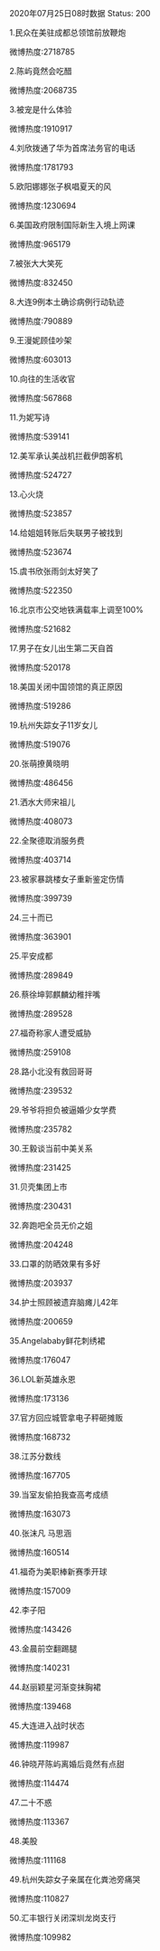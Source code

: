 2020年07月25日08时数据
Status: 200

1.民众在美驻成都总领馆前放鞭炮

微博热度:2718785

2.陈屿竟然会吃醋

微博热度:2068735

3.被宠是什么体验

微博热度:1910917

4.刘欣拨通了华为首席法务官的电话

微博热度:1781793

5.欧阳娜娜张子枫唱夏天的风

微博热度:1230694

6.美国政府限制国际新生入境上网课

微博热度:965179

7.被张大大笑死

微博热度:832450

8.大连9例本土确诊病例行动轨迹

微博热度:790889

9.王漫妮顾佳吵架

微博热度:603013

10.向往的生活收官

微博热度:567868

11.为妮写诗

微博热度:539141

12.美军承认美战机拦截伊朗客机

微博热度:524727

13.心火烧

微博热度:523857

14.给姐姐转账后失联男子被找到

微博热度:523674

15.虞书欣张雨剑太好笑了

微博热度:522350

16.北京市公交地铁满载率上调至100%

微博热度:521682

17.男子在女儿出生第二天自首

微博热度:520178

18.美国关闭中国领馆的真正原因

微博热度:519286

19.杭州失踪女子11岁女儿

微博热度:519076

20.张萌撩黄晓明

微博热度:486456

21.洒水大师宋祖儿

微博热度:408073

22.全聚德取消服务费

微博热度:403714

23.被家暴跳楼女子重新鉴定伤情

微博热度:399739

24.三十而已

微博热度:363901

25.平安成都

微博热度:289849

26.蔡徐坤郭麒麟幼稚拌嘴

微博热度:289528

27.福奇称家人遭受威胁

微博热度:259108

28.路小北没有救回哥哥

微博热度:239532

29.爷爷将担负被逼婚少女学费

微博热度:235782

30.王毅谈当前中美关系

微博热度:231425

31.贝壳集团上市

微博热度:230431

32.奔跑吧全员无价之姐

微博热度:204248

33.口罩的防晒效果有多好

微博热度:203937

34.护士照顾被遗弃脑瘫儿42年

微博热度:200659

35.Angelababy鲜花刺绣裙

微博热度:176047

36.LOL新英雄永恩

微博热度:173136

37.官方回应城管拿电子秤砸摊贩

微博热度:168732

38.江苏分数线

微博热度:167705

39.当室友偷拍我查高考成绩

微博热度:163073

40.张沫凡 马思涵

微博热度:160514

41.福奇为美职棒新赛季开球

微博热度:157009

42.李子阳

微博热度:143426

43.金晨前空翻踢腿

微博热度:140231

44.赵丽颖星河渐变抹胸裙

微博热度:139468

45.大连进入战时状态

微博热度:119987

46.钟晓芹陈屿离婚后竟然有点甜

微博热度:114474

47.二十不惑

微博热度:113367

48.美股

微博热度:111168

49.杭州失踪女子亲属在化粪池旁痛哭

微博热度:110827

50.汇丰银行关闭深圳龙岗支行

微博热度:109982

